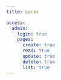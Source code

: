 ```yaml
---
title: Locks

access:
  admin:
    login: true
    pages:
      create: true
      read: true
      update: true
      delete: true
      list: true
---
```

